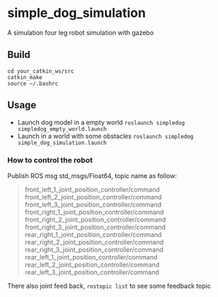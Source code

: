# simple_dog_simulation
A simulation four leg robot simulation with gazebo

## Build
```
cd your_catkin_ws/src
catkin_make
source ~/.bashrc
```
## Usage
- Launch dog model in a empty world
`roslaunch simpledog simpledog_empty_world.launch`
- Launch in a world with some obstacles
`roslaunch simpledog simple_dog_simulation.launch`

### How to control the robot
Publish ROS msg std_msgs/Float64, topic name as follow:
> front_left_1_joint_position_controller/command
front_left_2_joint_position_controller/command
front_left_3_joint_position_controller/command
front_right_1_joint_position_controller/command
front_right_2_joint_position_controller/command
front_right_3_joint_position_controller/command
rear_right_1_joint_position_controller/command
rear_right_2_joint_position_controller/command
rear_right_3_joint_position_controller/command
rear_left_1_joint_position_controller/command
rear_left_2_joint_position_controller/command
rear_left_3_joint_position_controller/command

There also joint feed back,
`rostopic list`
to see some feedback topic
